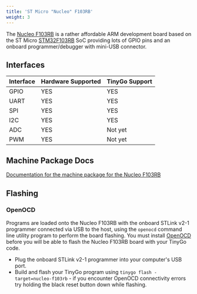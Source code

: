 ```yaml
---
title: 'ST Micro "Nucleo" F103RB'
weight: 3
---
```


The [Nucleo F103RB](https://www.st.com/en/evaluation-tools/nucleo-f103rb.html) is a rather affordable ARM development board based on the ST Micro [STM32F103RB](https://www.st.com/en/microcontrollers/stm32f103rb.html) SoC providing lots of GPIO pins and an onboard programmer/debugger with mini-USB connector.

## Interfaces

| Interface | Hardware Supported | TinyGo Support |
| --------- | ------------- | ----- |
| GPIO      | YES | YES |
| UART      | YES | YES |
| SPI      | YES | YES |
| I2C      | YES | YES |
| ADC      | YES | Not yet |
| PWM      | YES | Not yet |

## Machine Package Docs

[Documentation for the machine package for the Nucleo F103RB](../machine/nucleo-f103rb)

## Flashing

### OpenOCD

Programs are loaded onto the Nucleo F103RB with the onboard STLink v2-1 programmer connected via USB to the host, using the `openocd` command line utility program to perform the board flashing. You must install [OpenOCD](http://openocd.org/) before you will be able to flash the Nucleo F103RB board with your TinyGo code.

- Plug the onboard STLink v2-1 programmer into your computer's USB port.
- Build and flash your TinyGo program using `tinygo flash -target=nucleo-f103rb` - if you encounter OpenOCD connectivity errors try holding the black reset button down while flashing.
